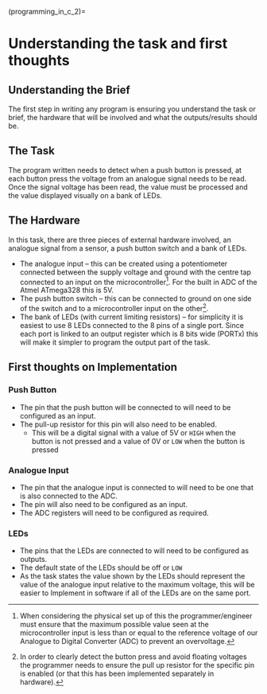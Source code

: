 (programming_in_c_2)=
# Understanding the task and first thoughts


## Understanding the Brief
The first step in writing any program is ensuring you understand the task or brief, the hardware that will be involved and what the outputs/results should be. 


## The Task
The program written needs to detect when a push button is pressed, at each button press the voltage from an analogue signal needs to be read. Once the signal voltage has been read, the value must be processed and the value displayed visually on a bank of LEDs.

 


## The Hardware
In this task, there are three pieces of external hardware involved, an analogue signal from a sensor, a push button switch and a bank of LEDs.

- The analogue input &ndash; this can be created using a potentiometer connected between the supply voltage and ground with the centre tap connected to an input on the microcontroller[^note1]. For the built in ADC of the Atmel ATmega328 this is 5V.
- The push button switch &ndash; this can be connected to ground on one side of the switch and to a microcontroller input on the other[^note2]. 
- The bank of LEDs (with current limiting resistors) – for simplicity it is easiest to use 8 LEDs connected to the 8 pins of a single port. Since each port is linked to an output register which is 8 bits wide (PORTx) this will make it simpler to program the output part of the task.
 


## First thoughts on Implementation

### Push Button

- The pin that the push button will be connected to will need to be configured as an input.
- The pull-up resistor for this pin will also need to be enabled.
  - This will be a digital signal with a value of 5V or `HIGH` when the button is not pressed and a value of 0V or `LOW` when the button is pressed

### Analogue Input

- The pin that the analogue input is connected to will need to be one that is also connected to the ADC.
- The pin will also need to be configured as an input.
- The ADC registers will need to be configured as required.

### LEDs

- The pins that the LEDs are connected to will need to be configured as outputs.
- The default state of the LEDs should be off or `LOW`
- As the task states the value shown by the LEDs should represent the value of the analogue input relative to the maximum voltage, this will be easier to Implement in software if all of the LEDs are on the same port.

[^note1]: When considering the physical set up of this the programmer/engineer must ensure that the maximum possible value seen at the microcontroller input is less than or equal to the reference voltage of our Analogue to Digital Converter (ADC) to prevent an overvoltage. 

[^note2]: In order to clearly detect the button press and avoid floating voltages the programmer needs to ensure the pull up resistor for the specific pin is enabled (or that this has been implemented separately in hardware).
